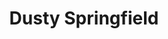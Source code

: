 ---
title: "Dusty Springfield"
summary: "Mary Isobel Catherine Bernadette O'Brien , better known by her stage name Dusty Springfield, was an English singer. With her distinctive mezzo-soprano sound, she was a popular singer of blue-eyed soul, pop and dramatic ballads, with French chanson, country, and also jazz in her repertoire. During her 1960s peak, she ranked among the most successful British female performers on both sides of the Atlantic. Her image – marked by a peroxide blonde bouffant/beehive hairstyle, heavy makeup and evening gowns, as well as stylised, gestural performances – made her an icon of the Swinging Sixties.Born in West Hampstead in London into a family that enjoyed music, Springfield learned to sing at home. In 1958, she joined her first professional group, The Lana Sisters. Two years later, with her brother Tom Springfield and Tim Feild, Springfield formed the folk-pop vocal trio The Springfields. Two of their five 1961–63 Top 40 UK hits – \"Island of Dreams\" and \"Say I Won't Be There\" – reached no. 5 in the charts, both in the spring of 1963. In 1962 they also hit big in the United States with their cover of \"Silver Threads and Golden Needles\".
Springfield's solo career began in late 1963 with the upbeat pop record \"I Only Want to Be with You\" — a UK no. 4 hit, and the first of her six transatlantic Top 40 hits in the 1960s, along with \"Stay Awhile\" , \"All I See Is You\" , \"I'll Try Anything\" and the two releases now considered her signature songs: \"You Don't Have to Say You Love Me\" and \"Son of a Preacher Man\" . The latter features on the 1968 pop and soul album Dusty in Memphis, one of Springfield's defining works. In March 2020, the US Library of Congress added it to the National Recording Registry, which preserves audio recordings considered to be \"culturally, historically or aesthetically significant\".
Between 1964 and 1969, Springfield hit big in her native Britain with several singles which in America either failed to chart or were not released, among them \"I Just Don't Know What to Do with Myself\" , \"In the Middle of Nowhere\", \"Some of Your Lovin'\", \"Goin' Back\" and \"I Close My Eyes and Count to Ten\". Conversely, she charted in the US with hits including \"Wishin' and Hopin' \", \"The Look of Love\" and \"The Windmills of Your Mind\".
From 1971 to 1986, Springfield failed to register a hit from five album releases , but her 1987 collaboration with UK synth-pop duo Pet Shop Boys, \"What Have I Done to Deserve This?\", took her back to the top of the charts, reaching no. 2 on both the UK singles chart and Billboard's Hot 100. The collaboration also yielded two 1989 UK Top 20 hits: \"Nothing Has Been Proved\" and \"In Private\". In 1990, Springfield charted with \"Reputation\" – the last of 25 Top 40 UK hits in which she features.
A fixture on British television, Springfield presented many episodes of the hip 1963–66 British TV music series Ready Steady Go! and, between 1966 and 69, hosted her own series on the BBC and ITV. In 1966, Springfield topped the popularity polls, including Melody Maker's Best International Vocalist, and was the first UK singer to top the New Musical Express readers' poll for Female Singer. She is a member of both the Rock & Roll Hall of Fame and the UK Music Hall of Fame. International polls have lauded Springfield as one of the finest female popular singers of all time."
slug: "dusty-springfield"
image: "dusty-springfield.jpg"
apple_music_artist_url: "https://music.apple.com/gb/artist/dusty-springfield/52293"
wikipedia_url: "https://en.wikipedia.org/wiki/Dusty_Springfield"
---